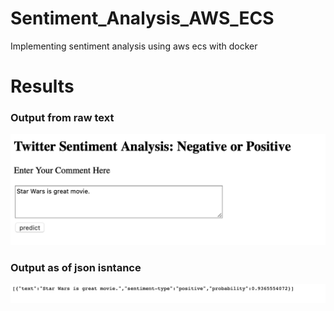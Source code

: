 # Sentiment_Analysis_AWS_ECS
Implementing sentiment analysis using aws ecs with docker

# Results

### Output from raw text

!["User Interface"](images/1.png)


### Output as of json isntance

!["User Interface"](images/2.png)

